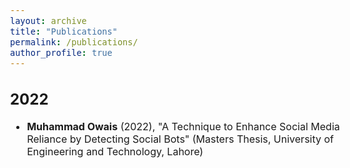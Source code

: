 ```yaml
---
layout: archive
title: "Publications"
permalink: /publications/
author_profile: true
---
```


<style type="text/css">
  body{
  font-size: 12pt;
}
</style>


2022
------
* **Muhammad Owais** (2022), "A Technique to Enhance Social Media Reliance by Detecting Social Bots" (Masters Thesis, University of Engineering and Technology, Lahore)
